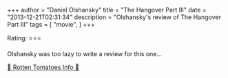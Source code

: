 +++
author = "Daniel Olshansky"
title = "The Hangover Part III"
date = "2013-12-21T02:31:34"
description = "Olshansky's review of The Hangover Part III"
tags = [
    "movie",
]
+++

Rating: ⭐⭐⭐

Olshansky was too lazy to write a review for this one...

[🍅 Rotten Tomatoes Info 🍅](https://www.rottentomatoes.com//m/the_hangover_part_iii)